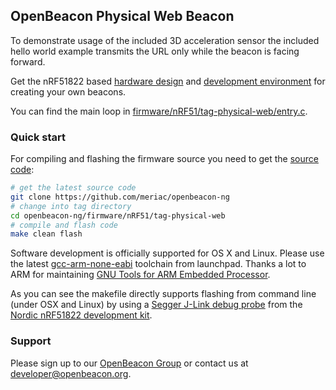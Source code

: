 ## OpenBeacon Physical Web Beacon

To demonstrate usage of the included 3D acceleration sensor the included hello world example transmits the URL only while the beacon is facing forward.

Get the nRF51822 based [hardware design](http://get.openbeacon.org/device.html) and [development environment](http://get.openbeacon.org/source/) for creating your own beacons.

You can find the main loop in [firmware/nRF51/tag-physical-web/entry.c](https://github.com/meriac/openbeacon-ng/blob/master/firmware/nRF51/tag-physical-web/entry.c).

### Quick start
For compiling and flashing the firmware source you need to get the [source code](https://github.com/meriac/openbeacon-ng):
```bash
# get the latest source code
git clone https://github.com/meriac/openbeacon-ng
# change into tag directory
cd openbeacon-ng/firmware/nRF51/tag-physical-web
# compile and flash code
make clean flash
```
Software development is officially supported for OS X and Linux. Please use the latest [gcc-arm-none-eabi](https://launchpad.net/gcc-arm-embedded) toolchain from launchpad. Thanks a lot to ARM for maintaining [GNU Tools for ARM Embedded Processor](https://launchpad.net/gcc-arm-embedded).

As you can see the makefile directly supports flashing from command line (under OSX and Linux) by using a [Segger J-Link debug probe](https://www.segger.com/jlink-software.html) from the [Nordic nRF51822 development kit](http://uk.mouser.com/Search/Refine.aspx?Keyword=949-NRF51822-DK).


### Support ###

Please sign up to our [OpenBeacon Group](https://groups.google.com/forum/#!forum/openbeacon) or contact us at [developer@openbeacon.org](mailto:developer@openbeacon.org?subject=Developer%20Support).

